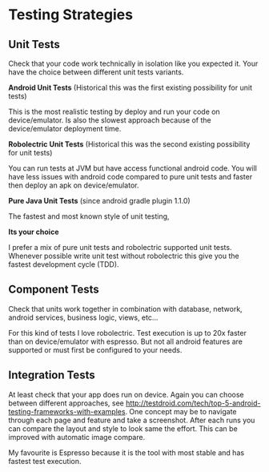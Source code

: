 # Testing Strategies

## Unit Tests

Check that your code work technically in isolation like you expected it.
Your have the choice between different unit tests variants.

**Android Unit Tests** (Historical this was the first existing possibility for unit tests)

This is the most realistic testing by deploy and run your code on device/emulator.
Is also the slowest approach because of the device/emulator deployment time.

**Robolectric Unit Tests** (Historical this was the second existing possibility for unit tests)

You can run tests at JVM but have access functional android code. You will have less issues with
android code compared to pure unit tests and faster then deploy an apk on device/emulator.

**Pure Java Unit Tests** (since android gradle plugin 1.1.0)

The fastest and most known style of unit testing,

**Its your choice**

I prefer a mix of pure unit tests and robolectric supported unit tests. Whenever possible write
unit test without robolectric this give you the fastest development cycle (TDD).

## Component Tests

Check that units work together in combination with database, network, android services, business logic, views, etc...

For this kind of tests I love robolectric.
Test execution is up to 20x faster than on device/emulator with espresso.
But not all android features are supported or must first be configured to your needs.

## Integration Tests

At least check that your app does run on device.
Again you can choose between different approaches, see <http://testdroid.com/tech/top-5-android-testing-frameworks-with-examples>.
One concept may be to navigate through each page and feature and take a screenshot.
After each runs you can compare the layout and style to look same the effort. This can be improved with automatic image compare.


My favourite is Espresso because it is the tool with most stable and has fastest test execution.